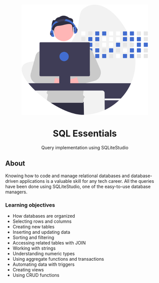 <div align="center">
<img src="assets/study.svg" height="auto" width="400" />
<br />
<h1>SQL Essentials</h1>
<p>
Query implementation using SQLiteStudio 
</p>
</div>
  
  ## About
Knowing how to code and manage relational databases and database-driven applications is a valuable skill for any tech career. All the queries have been done using SQLiteStudio, one of the easy-to-use database managers.
  
### Learning objectives

- How databases are organized
- Selecting rows and columns
- Creating new tables
- Inserting and updating data
- Sorting and filtering
- Accessing related tables with JOIN
- Working with strings
- Understanding numeric types
- Using aggregate functions and transactions
- Automating data with triggers
- Creating views
- Using CRUD functions
